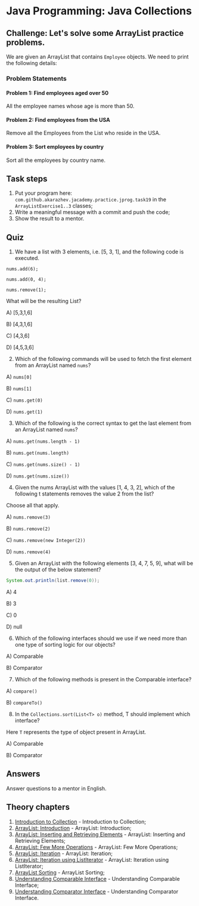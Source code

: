 # Java Programming: Java Collections

## Challenge: Let's solve some ArrayList practice problems.

We are given an ArrayList that contains `Employee` objects. We need to print the following details:

### Problem Statements

#### Problem 1: Find employees aged over 50

All the employee names whose age is more than 50.

#### Problem 2: Find employees from the USA

Remove all the Employees from the List who reside in the USA.

#### Problem 3: Sort employees by country

Sort all the employees by country name.

## Task steps

1. Put your program here: `com.github.akarazhev.jacademy.practice.jprog.task19` in the `ArrayListExercise1..3` classes;
2. Write a meaningful message with a commit and push the code;
3. Show the result to a mentor.

## Quiz

1. We have a list with 3 elements, i.e. [5, 3, 1], and the following code is executed.

`nums.add(6);`

`nums.add(0, 4);`

`nums.remove(1);`

What will be the resulting List?

A) [5,3,1,6]

B) [4,3,1,6]

C) [4,3,6]

D) [4,5,3,6]

2. Which of the following commands will be used to fetch the first element from an ArrayList named `nums`?

A) `nums[0]`

B) `nums[1]`

C) `nums.get(0)`

D) `nums.get(1)`

3. Which of the following is the correct syntax to get the last element from an ArrayList named `nums`?

A) `nums.get(nums.length - 1)`

B) `nums.get(nums.length)`

C) `nums.get(nums.size() - 1)`

D) `nums.get(nums.size())`

4. Given the nums ArrayList with the values [1, 4, 3, 2], which of the following t statements removes the value 2 from the list?

Choose all that apply.

A) `nums.remove(3)`

B) `nums.remove(2)`

C) `nums.remove(new Integer(2))`

D) `nums.remove(4)`

5. Given an ArrayList with the following elements [3, 4, 7, 5, 9], what will be the output of the below statement?
```java
System.out.println(list.remove(0));
```
   
A) 4

B) 3

C) 0

D) null

6. Which of the following interfaces should we use if we need more than one type of sorting logic for our objects?

A) Comparable

B) Comparator

7. Which of the following methods is present in the Comparable interface?

A) `compare()`

B) `compareTo()`

8. In the `Collections.sort(List<T> o)` method, T should implement which interface?

Here `T` represents the type of object present in ArrayList.

A) Comparable

B) Comparator

## Answers

Answer questions to a mentor in English.

## Theory chapters

1. [Introduction to Collection](../../../java-programming/doc/collections/chapter_1.md "Introduction to Collection") - Introduction to Collection;
2. [ArrayList: Introduction](../../../java-programming/doc/collections/chapter_2.md "ArrayList: Introduction") - ArrayList: Introduction;
3. [ArrayList: Inserting and Retrieving Elements](../../../java-programming/doc/collections/chapter_3.md "ArrayList: Inserting and Retrieving Elements") -
   ArrayList: Inserting and Retrieving Elements;
4. [ArrayList: Few More Operations](../../../java-programming/doc/collections/chapter_4.md "ArrayList: Few More Operations") -
   ArrayList: Few More Operations;
5. [ArrayList: Iteration](../../../java-programming/doc/collections/chapter_5.md "ArrayList: Iteration") - ArrayList: Iteration;
6. [ArrayList: Iteration using ListIterator](../../../java-programming/doc/collections/chapter_6.md "ArrayList: Iteration using ListIterator") -
   ArrayList: Iteration using ListIterator;
7. [ArrayList Sorting](../../../java-programming/doc/collections/chapter_7.md "ArrayList Sorting") - ArrayList Sorting;
8. [Understanding Comparable Interface](../../../java-programming/doc/collections/chapter_8.md "Understanding Comparable Interface") -
   Understanding Comparable Interface;
9. [Understanding Comparator Interface](../../../java-programming/doc/collections/chapter_9.md "Understanding Comparator Interface") -
   Understanding Comparator Interface.